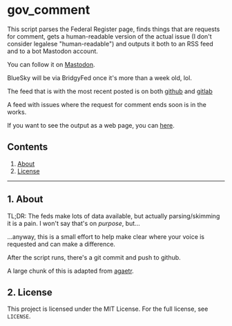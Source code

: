 # gov_comment

This script parses the Federal Register page, finds things that are requests for 
comment, gets a human-readable version of the actual issue (I don't consider 
legalese "human-readable") and outputs it both to an RSS feed and to a bot 
Mastodon account. 

You can follow it on [Mastodon](https://faithcollapsing.com/@USGovComment).

BlueSky will be via BridgyFed once it's more than a week old, lol.

The feed that is with the most recent posted is on both [github](https://raw.githubusercontent.com/uriel1998/gov_comment/refs/heads/master/rss_output/gov_rfc_rss.xml) and [gitlab](https://gitlab.com/uriel1998/gov_comment/-/raw/master/rss_output/gov_rfc_rss.xml?ref_type=heads)

A feed with issues where the request for comment ends soon is in the works.

If you want to see the output as a web page, you can [here](https://ideatrash.net/us-government-requests-for-comment).


## Contents
 1. [About](#1-about)
 2. [License](#2-license)
 
 ***

## 1. About

TL;DR: The feds make lots of data available, but actually parsing/skimming it is a pain. 
I won't say that's on *purpose*, but... 

...anyway, this is a small effort to help make clear where your voice is requested and can make a difference.

After the script runs, there's a git commit and push to github. 

A large chunk of this is adapted from [agaetr](https://github.com/uriel1998/agaetr).

## 2. License

This project is licensed under the MIT License. For the full license, see `LICENSE`.
